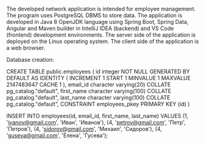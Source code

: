 The developed network application is intended for employee management. The program uses PostgreSQL DBMS to store data. The application is developed in Java 8 OpenJDK language using Spring Boot, Spring Data, Angular and Maven builder in IntelliJ IDEA (backend) and VS Code (frontend) development environments. The server side of the application is deployed on the Linux operating system. The client side of the application is a web browser.

Database creation:

CREATE TABLE public.employees
(
    id integer NOT NULL GENERATED BY DEFAULT AS IDENTITY ( INCREMENT 1 START 1 MINVALUE 1 MAXVALUE 2147483647 CACHE 1 ),
    email_id character varying(20) COLLATE pg_catalog."default",
    first_name character varying(100) COLLATE pg_catalog."default",
    last_name character varying(100) COLLATE pg_catalog."default",
    CONSTRAINT employees_pkey PRIMARY KEY (id)
)

INSERT INTO employees(id, email_id, first_name, last_name) 
VALUES	(1, 'ivanov@gmail.com', 'Иван', 'Иванов'),
        (4, 'petrov@gmail.com', 'Петр', 'Петров'),
	(4, 'sidorov@gmail.com', 'Михаил', 'Сидоров'),
	(4, 'guseva@gmail.com', 'Елена', 'Гусева');
